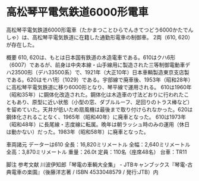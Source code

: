 # 高松琴平電気鉄道6000形電車

高松琴平電気鉄道6000形電車（たかまつことひらでんきてつどう6000かたでんしゃ）は、高松琴平電気鉄道に在籍した通勤形電車の制御車。
2両（610, 620）が存在した。

概要
610, 620は、もとは日本国有鉄道の木造電車である。610はクハ6形（6007）であるが、前身は中央本線・山手線用に製造された三等制御電動車デハ23500形（デハ33500系）で、1921年（大正10年）日本車輌製造東京支店製である。620はモハ1形（1029）である。宇部線で廃車後、1953年（昭和28年）に高松琴平電気鉄道に移り6000形となり、琴平線で運用される。
610は1960年（昭和35年）に鋼体化改造された。鋼体化は木造車の寸法どおりに行われたこともあり、原型に近い状態（小型の窓、ダブルルーフ、足回りのトラス棒など）を留めていた。天井が低いため扇風機は最後まで取り付けられなかった。620は鋼体化されることなく、1965年（昭和40年）に廃車となった。
610は1973年（昭和48年）に長尾線・志度線に転属。晩年は朝ラッシュ時のみの運用（休日は動かない）だった。1983年（昭和58年）に廃車となった。

車両諸元
データーは610
全長：16,820ミリメートル
全幅：2,640ミリメートル
全高：3,870ミリメートル
重量：26.0t
定員：110名（座席48名）
台車：TR11

脚注
参考文献
川波伊知郎「琴電の車輌大全集」 - JTBキャンブックス『琴電-古典電車の楽園』（後藤洋志著 / ISBN 4533048579 / 発行:JTB）内